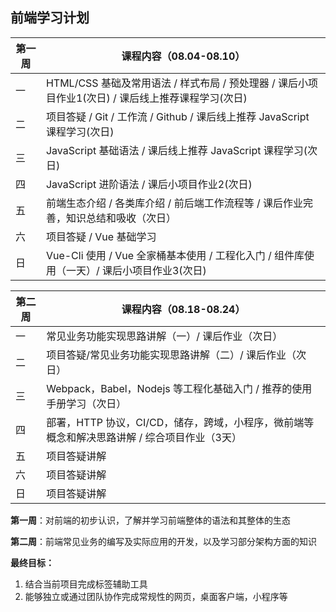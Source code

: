 ## 前端学习计划
| 第一周 | 课程内容（08.04-08.10）                                                                            |
| ------ | -------------------------------------------------------------------------------------------------- |
| 一     | HTML/CSS 基础及常用语法 / 样式布局 / 预处理器 / 课后小项目作业1(次日) / 课后线上推荐课程学习(次日) |
| 二     | 项目答疑 / Git / 工作流 / Github / 课后线上推荐 JavaScript 课程学习(次日)                          |
| 三     | JavaScript 基础语法 / 课后线上推荐 JavaScript 课程学习(次日)                                       |
| 四     | JavaScript 进阶语法 / 课后小项目作业2(次日)                                                        |
| 五     | 前端生态介绍 / 各类库介绍 / 前后端工作流程等 / 课后作业完善，知识总结和吸收（次日）                |
| 六     | 项目答疑 / Vue 基础学习                                                                            |
| 日     | Vue-Cli 使用 / Vue 全家桶基本使用 / 工程化入门 / 组件库使用（一天）/ 课后小项目作业3(次日)         |

| 第二周 | 课程内容（08.18-08.24）                                                                      |
| ------ | -------------------------------------------------------------------------------------------- |
| 一     | 常见业务功能实现思路讲解（一）/ 课后作业（次日）                                             |
| 二     | 项目答疑/常见业务功能实现思路讲解（二）/ 课后作业（次日）                                    |
| 三     | Webpack，Babel，Nodejs 等工程化基础入门 / 推荐的使用手册学习（次日）                         |
| 四     | 部署，HTTP 协议，CI/CD，储存，跨域，小程序，微前端等概念和解决思路讲解 / 综合项目作业（3天） |
| 五     | 项目答疑讲解                                                                                 |
| 六     | 项目答疑讲解                                                                                 |
| 日     | 项目答疑讲解                                                                                 |

**第一周**：对前端的初步认识，了解并学习前端整体的语法和其整体的生态

**第二周**：前端常见业务的编写及实际应用的开发，以及学习部分架构方面的知识

**最终目标：**
1. 结合当前项目完成标签辅助工具
2. 能够独立或通过团队协作完成常规性的网页，桌面客户端，小程序等
